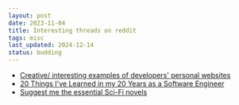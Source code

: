 ```yaml
---
layout: post
date: 2023-11-04
title: Interesting threads on reddit
tags: misc
last_updated: 2024-12-14
status: budding
---
```


* [Creative/ interesting examples of developers' personal websites](https://www.reddit.com/r/webdev/comments/86ewbm/creative_interesting_examples_of_developers/)
* [20 Things I've Learned in my 20 Years as a Software Engineer](https://www.reddit.com/r/programming/comments/q3w0r9/20_things_ive_learned_in_my_20_years_as_a/)
* [Suggest me the essential Sci-Fi novels](https://www.reddit.com/r/suggestmeabook/comments/1420101/suggest_me_the_essential_scifi_novels/)